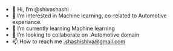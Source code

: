 - 👋 Hi, I’m @shivashashi
- 👀 I’m interested in Machine learning, co-related to Automotive experiance.
- 🌱 I’m currently learning Machine learning
- 💞️ I’m looking to collaborate on .Automotive domain
- 📫 How to reach me .shashishiva@gmail.com

<!---
shivashashi/shivashashi is a ✨ special ✨ repository because its `README.md` (this file) appears on your GitHub profile.
You can click the Preview link to take a look at your changes.
--->
